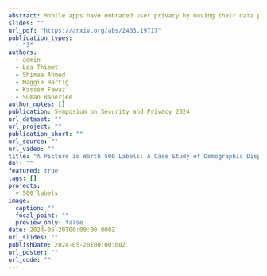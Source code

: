 ```yaml
---
abstract: Mobile apps have embraced user privacy by moving their data processing to the user's smartphone. Advanced machine learning (ML) models, such as vision models, can now locally analyze user images to extract insights that drive several functionalities. Capitalizing on this new processing model of locally analyzing user images, we analyze two popular social media apps, TikTok and Instagram, to reveal (1) what insights vision models in both apps infer about users from their image and video data and (2) whether these models exhibit performance disparities with respect to demographics. As vision models provide signals for sensitive technologies like age verification and facial recognition, understanding potential biases in these models is crucial for ensuring that users receive equitable and accurate services. We develop a novel method for capturing and evaluating ML tasks in mobile apps, overcoming challenges like code obfuscation, native code execution, and scalability. Our method comprises ML task detection, ML pipeline reconstruction, and ML performance assessment, specifically focusing on demographic disparities. We apply our methodology to TikTok and Instagram, revealing significant insights. For TikTok, we find issues in age and gender prediction accuracy, particularly for minors and Black individuals. In Instagram, our analysis uncovers demographic disparities in the extraction of over 500 visual concepts from images, with evidence of spurious correlations between demographic features and certain concepts.
slides: ""
url_pdf: "https://arxiv.org/abs/2403.19717"
publication_types:
  - "3"
authors:
  - admin
  - Lea Thiemt
  - Shimaa Ahmed
  - Maggie Bartig
  - Kassem Fawaz
  - Suman Banerjee
author_notes: []
publication: Symposium on Security and Privacy 2024
url_dataset: ""
url_project: ""
publication_short: ""
url_source: ""
url_video: ""
title: "A Picture is Worth 500 Labels: A Case Study of Demographic Disparities in Local Machine Learning Models for Instagram and TikTok"
doi: ""
featured: true
tags: []
projects:
  - 500_labels
image:
  caption: ""
  focal_point: ""
  preview_only: false
date: 2024-05-20T00:00:00.000Z
url_slides: ""
publishDate: 2024-05-20T00:00:00Z
url_poster: ""
url_code: ""
---
```


